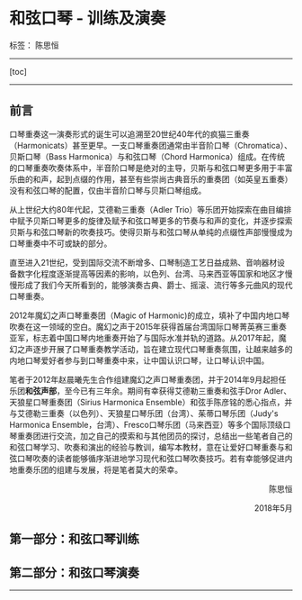 ﻿# 和弦口琴 - 训练及演奏
标签： 陈思恒 

----------
[toc]

----------


## 前言
口琴重奏这一演奏形式的诞生可以追溯至20世纪40年代的疯猫三重奏（Harmonicats）甚至更早。一支口琴重奏团通常由半音阶口琴（Chromatica）、贝斯口琴（Bass Harmonica）与和弦口琴（Chord Harmonica）组成。在传统的口琴重奏吹奏体系中，半音阶口琴是绝对的主导，贝斯与和弦口琴更多用于丰富乐曲的和声，起到点缀的作用，甚至有些崇尚古典音乐的重奏团（如英皇五重奏）没有和弦口琴的配置，仅由半音阶口琴与贝斯口琴组成。

从上世纪大约80年代起，艾德勒三重奏（Adler Trio）等乐团开始探索在曲目编排中赋予贝斯口琴更多的旋律及赋予和弦口琴更多的节奏与和声的变化，并逐步探索贝斯与和弦口琴新的吹奏技巧。使得贝斯与和弦口琴从单纯的点缀性声部慢慢成为口琴重奏中不可或缺的部分。

直至进入21世纪，受到国际交流不断增多、口琴制造工艺日益成熟、音响器材设备数字化程度逐渐提高等因素的影响，以色列、台湾、马来西亚等国家和地区才慢慢形成了我们今天所看到的，能够演奏古典、爵士、摇滚、流行等多元曲风的现代口琴重奏。

2012年魔幻之声口琴重奏团（Magic of Harmonic)的成立，填补了中国内地口琴吹奏在这一领域的空白。魔幻之声于2015年获得首届台湾国际口琴菁英赛三重奏亚军，标志着中国口琴内地重奏开始了与国际水准并轨的道路。从2017年起，魔幻之声逐步开展了口琴重奏教学活动，旨在建立现代口琴重奏氛围，让越来越多的内地口琴爱好者参与到口琴重奏中来，让中国认识口琴，让口琴认识中国。

笔者于2012年赵晨曦先生合作组建魔幻之声口琴重奏团，并于2014年9月起担任乐团**和弦声部**，至今已有三年余。期间有幸获得艾德勒三重奏和弦手Dror Adler、天狼星口琴重奏团（Sirius Harmonica Ensemble）和弦手陈彦铭的悉心指点，并与艾德勒三重奏（以色列）、天狼星口琴乐团（台湾）、茱蒂口琴乐团（Judy's Harmonica Ensemble，台湾）、Fresco口琴乐团（马来西亚）等多个国际顶级口琴重奏团进行交流，加之自己的摸索和与其他团员的探讨，总结出一些笔者自己的和弦口琴学习、吹奏和演出的经验与教训，编写本教材，意在让爱好口琴重奏与和弦口琴吹奏的读者能够循序渐进地学习现代和弦口琴吹奏技巧。若有幸能够促进内地重奏乐团的组建与发展，将是笔者莫大的荣幸。

<p align="right">陈思恒</p>
<p align="right">2018年5月</p>

## 第一部分：和弦口琴训练

## 第二部分：和弦口琴演奏

















----------


